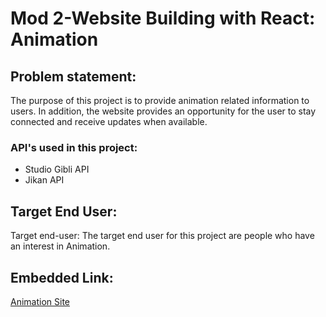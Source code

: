 # Mod 2-Website Building with React: Animation

## Problem statement:
The purpose of this project is to provide animation related information to users. In addition, the website provides an opportunity for the user to stay connected and receive updates when available.
 

### API's used in this project:
* Studio Gibli API 
* Jikan API 


## Target End User:
Target end-user: The target end user for this project are people who have an interest in Animation. 


## Embedded Link:
[Animation Site](https://angeletapersaud.github.io/AnimationProject/)
